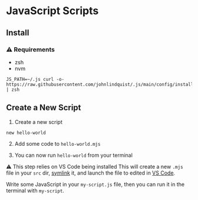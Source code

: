 # JavaScript Scripts

## Install

### ⚠️ Requirements

- zsh
- nvm

```shell
JS_PATH=~/.js curl -o- https://raw.githubusercontent.com/johnlindquist/.js/main/config/install.sh | zsh
```

## Create a New Script

1. Create a new script

```shell
new hello-world
```

2. Add some code to `hello-world.mjs`

3. You can now run `hello-world` from your terminal

⚠️ This step relies on VS Code being installed
This will create a new `.mjs` file in your `src` dir, [symlink](https://en.wikipedia.org/wiki/Symbolic_link) it, and launch the file to edited in [VS Code](https://code.visualstudio.com/).

Write some JavaScript in your `my-script.js` file, then you can run it in the terminal with `my-script`.
